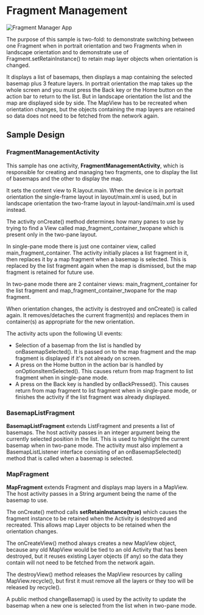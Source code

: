# Fragment Management

![Fragment Manager App]()

The purpose of this sample is two-fold: to demonstrate switching between one Fragment when in portrait orientation and two Fragments when in landscape orientation and to demonstrate use of Fragment.setRetainInstance() to retain map layer objects when orientation is changed.

It displays a list of basemaps, then displays a map containing the selected basemap plus 3 feature layers. In portrait orientation the map takes up the whole screen and you must press the Back key or the Home button on the action bar to return to the list. But in landscape orientation the list and the map are displayed side by side. The MapView has to be recreated when orientation changes, but the objects containing the map layers are retained so data does not need to be fetched from the network again.

## Sample Design

### FragmentManagementActivity

This sample has one activity, **FragmentManagementActivity**, which is responsible for creating and managing two fragments, one to display the list of basemaps and the other to display the map.

It sets the content view to R.layout.main. When the device is in portrait orientation the single-frame layout in layout/main.xml is used, but in landscape orientation the two-frame layout in layout-land/main.xml is used instead.

The activity onCreate() method determines how many panes to use by trying to find a View called map_fragment_container_twopane which is present only in the two-pane layout. 

In single-pane mode there is just one container view, called main_fragment_container. The activity initially places a list fragment in it, then replaces it by a map fragment when a basemap is selected. This is replaced by the list fragment again when the map is dismissed, but the map fragment is retained for future use.

In two-pane mode there are 2 container views: main_fragment_container for the list fragment and map_fragment_container_twopane for the map fragment.

When orientation changes, the activity is destroyed and onCreate() is called again. It removes/detaches the current fragment(s) and replaces them in container(s) as appropriate for the new orientation.

The activity acts upon the following UI events:
- Selection of a basemap from the list is handled by onBasemapSelected(). It is passed on to the map fragment and the map fragment is displayed if it's not already on screen.
- A press on the Home button in the action bar is handled by onOptionsItemSelected(). This causes return from map fragment to list fragment when in single-pane mode.
- A press on the Back key is handled by onBackPressed(). This causes return from map fragment to list fragment when in single-pane mode, or finishes the activity if the list fragment was already displayed.

### BasemapListFragment

**BasemapListFragment** extends ListFragment and presents a list of basemaps. The host activity passes in an integer argument being the currently selected position in the list. This is used to highlight the current basemap when in two-pane mode. The activity must also implement a BasemapListListener interface consisting of an onBasemapSelected() method that is called when a basemap is selected.

### MapFragment

**MapFragment** extends Fragment and displays map layers in a MapView. The host activity passes in a String argument being the name of the basemap to use.

The onCreate() method calls **setRetainInstance(true)** which causes the fragment instance to be retained when the Activity is destroyed and recreated. This allows map Layer objects to be retained when the orientation changes.

The onCreateView() method always creates a new MapView object, because any old MapView would be tied to an old Activity that has been destroyed, but it reuses existing Layer objects (if any) so the data they contain will not need to be fetched from the network again.

The destroyView() method releases the MapView resources by calling MapView.recycle(), but first it must remove all the layers or they too will be released by recycle().

A public method changeBasemap() is used by the activity to update the basemap when a new one is selected from the list when in two-pane mode.

